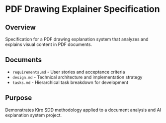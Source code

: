 # PDF Drawing Explainer Specification

## Overview
Specification for a PDF drawing explanation system that analyzes and explains visual content in PDF documents.

## Documents
- `requirements.md` - User stories and acceptance criteria
- `design.md` - Technical architecture and implementation strategy
- `tasks.md` - Hierarchical task breakdown for development

## Purpose
Demonstrates Kiro SDD methodology applied to a document analysis and AI explanation system project.